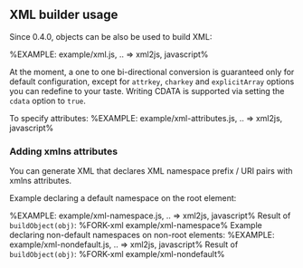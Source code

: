 
XML builder usage
-----------------

Since 0.4.0, objects can be also be used to build XML:

%EXAMPLE: example/xml.js, .. => xml2js, javascript%

At the moment, a one to one bi-directional conversion is guaranteed only for
default configuration, except for `attrkey`, `charkey` and `explicitArray` options
you can redefine to your taste. Writing CDATA is supported via setting the `cdata`
option to `true`.

To specify attributes:
%EXAMPLE: example/xml-attributes.js, .. => xml2js, javascript%

### Adding xmlns attributes

You can generate XML that declares XML namespace prefix / URI pairs with xmlns attributes.

Example declaring a default namespace on the root element:

%EXAMPLE: example/xml-namespace.js, .. => xml2js, javascript%
Result of `buildObject(obj)`:
%FORK-xml example/xml-namespace%
Example declaring non-default namespaces on non-root elements:
%EXAMPLE: example/xml-nondefault.js, .. => xml2js, javascript%
Result of `buildObject(obj)`:
%FORK-xml example/xml-nondefault%
